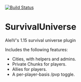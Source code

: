 [![Build Status](http://panel.noobsters.net:8080/job/Survival%20Unviverse/badge/icon)](http://207.246.114.245:8080/job/Survival-Universe/lastStableBuild/me.infinityz$survival-universe/)


# SurvivalUniverse
AleIV's 1.15 survival universe plugin

Includes the following features:

- Cities, with helpers and admins.
- Private Chunks for players.
- Allies for players.
- A per-player-basis /pvp toggle.
